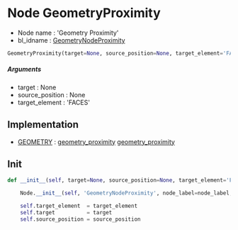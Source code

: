 # Node GeometryProximity

- Node name : 'Geometry Proximity'
- bl_idname : [GeometryNodeProximity](https://docs.blender.org/api/current/bpy.types.GeometryNodeProximity.html)


``` python
GeometryProximity(target=None, source_position=None, target_element='FACES', node_label=None, node_color=None)
```
##### Arguments

- target : None
- source_position : None
- target_element : 'FACES'

## Implementation

- [GEOMETRY](/docs/GeoNodes/socket_GEOMETRY.md) : [geometry_proximity](/docs/GeoNodes/socket_GEOMETRY.md#geometry_proximity) [geometry_proximity](/docs/GeoNodes/socket_GEOMETRY.md#geometry_proximity)

## Init

``` python
def __init__(self, target=None, source_position=None, target_element='FACES', node_label=None, node_color=None):

    Node.__init__(self, 'GeometryNodeProximity', node_label=node_label, node_color=node_color)

    self.target_element  = target_element
    self.target          = target
    self.source_position = source_position
```
